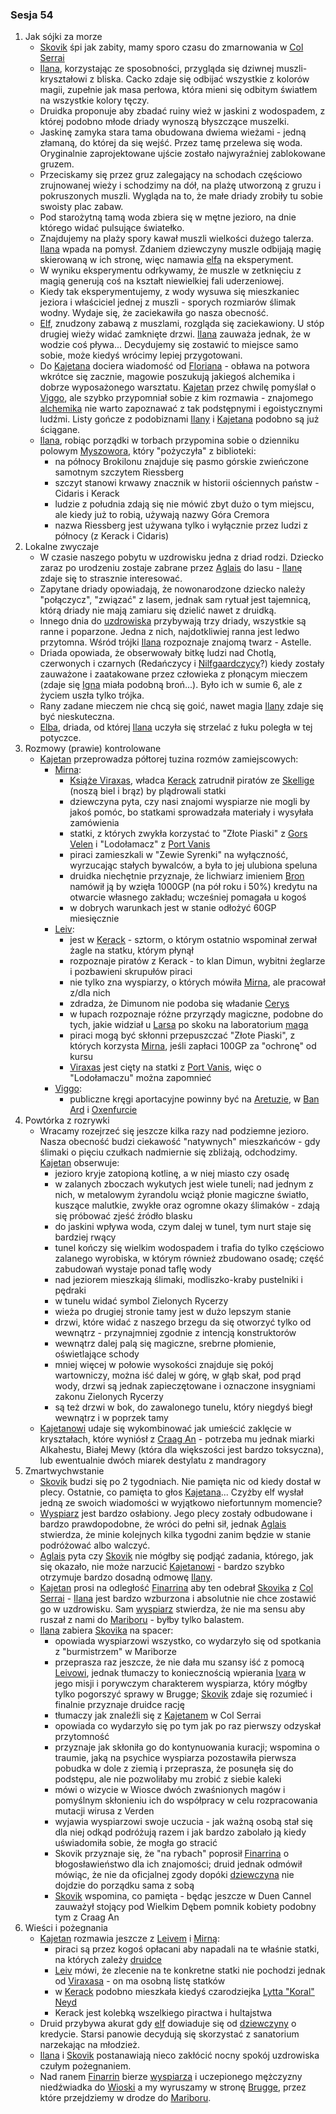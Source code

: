 ### Sesja 54
1. Jak sójki za morze
    - [Skovik](#p_skovik) śpi jak zabity, mamy sporo czasu do zmarnowania w [Col Serrai](#l_col_serrai)
    - [Ilana](Ilana), korzystając ze sposobności, przygląda się dziwnej muszli-kryształowi z bliska. Cacko zdaje się odbijać wszystkie z kolorów magii, zupełnie jak masa perłowa, która mieni się odbitym światłem na wszystkie kolory tęczy.
    - Druidka proponuje aby zbadać ruiny wież w jaskini z wodospadem, z której podobno młode driady wynoszą błyszczące muszelki. 
    - Jaskinę zamyka stara tama obudowana dwiema wieżami - jedną złamaną, do której da się wejść. Przez tamę przelewa się woda. Oryginalnie zaprojektowane ujście zostało najwyraźniej zablokowane gruzem.
    - Przeciskamy się przez gruz zalegający na schodach częściowo zrujnowanej wieży i schodzimy na dół, na plażę utworzoną z gruzu i pokruszonych muszli. Wygląda na to, że małe driady zrobiły tu sobie swoisty plac zabaw.
    - Pod starożytną tamą woda zbiera się w mętne jezioro, na dnie którego widać pulsujące światełko.
    - Znajdujemy na plaży spory kawał muszli wielkości dużego talerza. [Ilana](Ilana) wpada na pomysł. Zdaniem dziewczyny muszle odbijają magię skierowaną w ich stronę, więc namawia [elfa](Kajetan) na eksperyment.
    - W wyniku eksperymentu odrkywamy, że muszle w zetknięciu z magią generują coś na kształt niewielkiej fali uderzeniowej. 
    - Kiedy tak eksperymentujemy, z wody wysuwa się mieszkaniec jeziora i właściciel jednej z muszli - sporych rozmiarów ślimak wodny. Wydaje się, że zaciekawiła go nasza obecność.
    - [Elf](Kajetan), znudzony zabawą z muszlami, rozgląda się zaciekawiony. U stóp drugiej wieży widać zamknięte drzwi. [Ilana](#g_ilana) zauważa jednak, że w wodzie coś pływa... Decydujemy się zostawić to miejsce samo sobie, może kiedyś wrócimy lepiej przygotowani.
    - Do [Kajetana](#g_kajetan) dociera wiadomość od [Floriana](#p_florian_z_vicovaro) - obława na potwora wkrótce się zacznie, magowie poszukują jakiegoś alchemika i dobrze wyposażonego warsztatu. [Kajetan](#g_kajetan) przez chwilę pomyślał o [Viggo](#p_viggo_regner), ale szybko przypomniał sobie z kim rozmawia - znajomego [alchemika](#p_viggo_regner) nie warto zapoznawać z tak podstępnymi i egoistycznymi ludźmi. Listy gończe z podobiznami [Ilany](#g_ilana) i [Kajetana](#g_kajetan) podobno są już ściągane.
    - [Ilana](Ilana), robiąc porządki w torbach przypomina sobie o dzienniku polowym [Myszowora](Myszowór), który "pożyczyła" z biblioteki:
        - na północy Brokilonu znajduje się pasmo górskie zwieńczone samotnym szczytem Riessberg
        - szczyt stanowi krwawy znacznik w historii ościennych państw - Cidaris i Kerack
        - ludzie z południa zdają się nie mówić zbyt dużo o tym miejscu, ale kiedy już to robią, używają nazwy Góra Cremora
        - nazwa Riessberg jest używana tylko i wyłącznie przez ludzi z północy (z Kerack i Cidaris)
2. Lokalne zwyczaje
    - W czasie naszego pobytu w uzdrowisku jedna z driad rodzi. Dziecko zaraz po urodzeniu zostaje zabrane przez [Aglais](Aglais) do lasu - [Ilanę](#g_ilana) zdaje się to strasznie interesować.
    - Zapytane driady opowiadają, że nowonarodzone dziecko należy "połączycz", "związać" z lasem, jednak sam rytuał jest tajemnicą, którą driady nie mają zamiaru się dzielić nawet z druidką.
    - Innego dnia do [uzdrowiska](#l_col_serrai) przybywają trzy driady, wszystkie są ranne i poparzone. Jedna z nich, najdotkliwiej ranna jest ledwo przytomna. Wśród trójki [Ilana](Ilana) rozpoznaje znajomą twarz - Astelle. 
    - Driada opowiada, że obserwowały bitkę ludzi nad Chotlą, czerwonych i czarnych (Redańczycy i [Nilfgaardczycy](#l_nilfgaard)?) kiedy zostały zauważone i zaatakowane przez człowieka z płonącym mieczem (zdaje się [Igna](#p_igna) miała podobną broń...). Było ich w sumie 6, ale z życiem uszła tylko trójka.
    - Rany zadane mieczem nie chcą się goić, nawet magia [Ilany](Ilana) zdaje się być nieskuteczna.
    - [Elba](#p_elba), driada, od której [Ilana](#g_ilana) uczyła się strzelać z łuku poległa w tej potyczce.
3. Rozmowy (prawie) kontrolowane
    - [Kajetan](#g_kajetan) przeprowadza półtorej tuzina rozmów zamiejscowych:
        - [Mirna](#p_mirna):
            - [Książe Viraxas](#p_ksiaze_viraxas), władca [Kerack](#l_kerack) zatrudnił piratów ze [Skellige](#l_wyspy_skellige) (noszą biel i brąz) by plądrowali statki
            - dziewczyna pyta, czy nasi znajomi wyspiarze nie mogli by jakoś pomóc, bo statkami sprowadzała materiały i wysyłała zamówienia
            - statki, z których zwykła korzystać to "Złote Piaski" z [Gors Velen](#l_gors_velen) i "Lodołamacz" z [Port Vanis](#l_port_vanis)
            - piraci zamieszkali w "Zewie Syrenki" na wyłączność, wyrzucając stałych bywalców, a była to jej ulubiona speluna
            - druidka niechętnie przyznaje, że lichwiarz imieniem [Bron](#p_bron) namówił ją by wzięła 1000GP (na pół roku i 50%) kredytu na otwarcie własnego zakładu; wcześniej pomagała u kogoś
            - w dobrych warunkach jest w stanie odłożyć 60GP miesięcznie
        - [Leiv](#p_leiv):
            - jest w [Kerack](#l_Kerack) - sztorm, o którym ostatnio wspominał zerwał żagle na statku, którym płynął
            - rozpoznaje piratów z Kerack - to klan Dimun, wybitni żeglarze i pozbawieni skrupułów piraci
            - nie tylko zna wyspiarzy, o których mówiła [Mirna](#p_mirna), ale pracował z/dla nich 
            - zdradza, że Dimunom nie podoba się władanie [Cerys](#p_cerys)
            - w łupach rozpoznaje różne przyrządy magiczne, podobne do tych, jakie widział u [Larsa](#p_lars) po skoku na laboratorium [maga](Florian)
            - piraci mogą być skłonni przepuszczać "Złote Piaski", z których korzysta [Mirna](#p_mirna), jeśli zapłaci 100GP za "ochronę" od kursu 
            - [Viraxas](#p_ksiaze_viraxas) jest cięty na statki z [Port Vanis](#l_port_vanis), więc o "Lodołamaczu" można zapomnieć
        - [Viggo](#p_viggo_regner):
            - publiczne kręgi aportacyjne powinny być na [Aretuzie](#l_wyspa_thanedd), w [Ban Ard](#l_ban_ard) i [Oxenfurcie](#l_oxenfurt)
4. Powtórka z rozrywki
    - Wracamy rozejrzeć się jeszcze kilka razy nad podziemne jezioro. Nasza obecność budzi ciekawość "natywnych" mieszkańców - gdy ślimaki o pięciu czułkach nadmiernie się zbliżają, odchodzimy. [Kajetan](#g_kajetan) obserwuje:
        - jezioro kryje zatopioną kotlinę, a w niej miasto czy osadę
        - w zalanych zboczach wykutych jest wiele tuneli; nad jednym z nich, w metalowym żyrandolu wciąż płonie magiczne światło, kuszące malutkie, zwykłe oraz ogromne okazy ślimaków - zdają się próbować zjeść źródło blasku
        - do jaskini wpływa woda, czym dalej w tunel, tym nurt staje się bardziej rwący
        - tunel kończy się wielkim wodospadem i trafia do tylko częściowo zalanego wyrobiska, w którym również zbudowano osadę; część zabudowań wystaje ponad taflę wody
        - nad jeziorem mieszkają ślimaki, modliszko-kraby pustelniki i pędraki
        - w tunelu widać symbol Zielonych Rycerzy
        - wieża po drugiej stronie tamy jest w dużo lepszym stanie
        - drzwi, które widać z naszego brzegu da się otworzyć tylko od wewnątrz - przynajmniej zgodnie z intencją konstruktorów
        - wewnątrz dalej palą się magiczne, srebrne płomienie, oświetlające schody
        - mniej więcej w połowie wysokości znajduje się pokój wartowniczy, można iść dalej w górę, w głąb skał, pod prąd wody, drzwi są jednak zapieczętowane i oznaczone insygniami zakonu Zielonych Rycerzy
        - są też drzwi w bok, do zawalonego tunelu, który niegdyś biegł wewnątrz i w poprzek tamy
    - [Kajetanowi](#g_kajetan) udaje się wykombinować jak umieścić zaklęcie w kryształach, które wyniósł z [Craag An](#l_craag_an) - potrzeba mu jednak miarki Alkahestu, Białej Mewy (która dla większości jest bardzo toksyczna), lub ewentualnie dwóch miarek destylatu z mandragory
5. Zmartwychwstanie
    - [Skovik](#p_skovik) budzi się po 2 tygodniach. Nie pamięta nic od kiedy dostał w plecy. Ostatnie, co pamięta to głos [Kajetana](#g_kajetan)... Czyżby elf wysłał jedną ze swoich wiadomości w wyjątkowo niefortunnym momencie?
    - [Wyspiarz](#p_skovik) jest bardzo osłabiony. Jego plecy zostały odbudowane i bardzo prawdopodobne, że wróci do pełni sił, jednak [Aglais](#p_aglais) stwierdza, że minie kolejnych kilka tygodni zanim będzie w stanie podróżować albo walczyć.
    - [Aglais](#p_aglais) pyta czy [Skovik](#p_skovik) nie mógłby się podjąć zadania, którego, jak się okazało, nie może narzucić [Kajetanowi](#g_kajetan) - bardzo szybko otrzymuje bardzo dosadną odmowę [Ilany](#g_ilana).
    - [Kajetan](#g_kajetan) prosi na odległość [Finarrina](#p_druid_finarrin) aby ten odebrał [Skovika](#p_skovik) z [Col Serrai](#l_col_serrai) - [Ilana](#g_ilana) jest bardzo wzburzona i absolutnie nie chce zostawić go w uzdrowisku. Sam [wyspiarz](#p_skovik) stwierdza, że nie ma sensu aby ruszał z nami do [Mariboru](#l_maribor) - byłby tylko balastem.
    - [Ilana](#g_ilana) zabiera [Skovika](#p_skovik) na spacer: 
        - opowiada wyspiarzowi wszystko, co wydarzyło się od spotkania z "burmistrzem" w Mariborze
        - przeprasza raz jeszcze, że nie dała mu szansy iść z pomocą [Leivowi](Leiv), jednak tłumaczy to koniecznością wpierania [Ivara](Ivar) w jego misji i porywczym charakterem wyspiarza, który mógłby tylko pogorszyć sprawy w Brugge; [Skovik](Skovik) zdaje się rozumieć i finalnie przyznaje druidce rację
        - tłumaczy jak znaleźli się z [Kajetanem](Kajetan) w Col Serrai
        - opowiada co wydarzyło się po tym jak po raz pierwszy odzyskał przytomność
        - przyznaje jak skłoniła go do kontynuowania kuracji; wspomina o traumie, jaką na psychice wyspiarza pozostawiła pierwsza pobudka w dole z ziemią i przeprasza, że posunęła się do podstępu, ale nie pozwoliłaby mu zrobić z siebie kaleki
        - mówi o wizycie w Wiosce dwóch zwaśnionych magów i pomyślnym skłonieniu ich do współpracy w celu rozpracowania mutacji wirusa z Verden
        - wyjawia wyspiarzowi swoje uczucia - jak ważną osobą stał się dla niej odkąd podróżują razem i jak bardzo zabolało ją kiedy uświadomiła sobie, że mogła go stracić
        - Skovik przyznaje się, że "na rybach" poprosił [Finarrina](#p_druid_finarrin) o błogosławieństwo dla ich znajomości; druid jednak odmówił mówiąc, że nie da oficjalnej zgody dopóki [dziewczyna](#g_ilana) nie dojdzie do porządku sama z sobą
        - [Skovik](Skovik) wspomina, co pamięta - będąc jeszcze w Duen Cannel zauważył stojący pod Wielkim Dębem pomnik kobiety podobny tym z Craag An
6. Wieści i pożegnania
    - [Kajetan](#g_kajetan) rozmawia jeszcze z [Leivem](#p_leiv) i [Mirną](#p_mirna):
        - piraci są przez kogoś opłacani aby napadali na te właśnie statki, na których zależy [druidce](#p_mirna)
        - [Leiv](Leiv) mówi, że zlecenie na te konkretne statki nie pochodzi jednak od [Viraxasa](#p_ksiaze_viraxas) - on ma osobną listę statków
        - w [Kerack](#l_kerack) podobno mieszkała kiedyś czarodziejka [Lytta "Koral" Neyd](#p_koral)
        - Kerack jest kolebką wszelkiego piractwa i hultajstwa
    - Druid przybywa akurat gdy [elf](#g_kajetan) dowiaduje się od [dziewczyny](#p_mirna) o kredycie. <a title="Starsi Panowie Dwaj">Starsi panowie</a> decydują się skorzystać z sanatorium narzekając na młodzież.
    - [Ilana](Ilana) i [Skovik](Skovik) postanawiają nieco zakłócić nocny spokój uzdrowiska czułym pożegnaniem.
    - Nad ranem [Finarrin](#p_druid_finarrin) bierze [wyspiarza](#p_skovik) i uczepionego mężczyzny niedźwiadka do [Wioski](#l_wioska) a my wyruszamy w stronę [Brugge](#l_m_brugge), przez które przejdziemy w drodze do [Mariboru](#l_maribor).